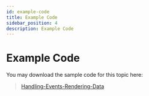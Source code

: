 ```yaml
---
id: example-code
title: Example Code
sidebar_position: 4
description: Example Code
---
```


# Example Code

You may download the sample code for this topic here:

> [Handling-Events-Rendering-Data](https://github.com/WPAS-Examples/Handling-Events-Rendering-Data)
